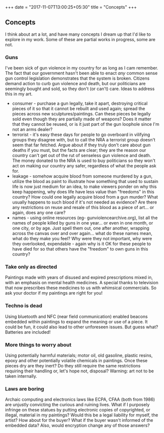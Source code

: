 +++
date = "2017-11-07T13:00:25+05:30"
title = "Concepts"
+++

## Concepts

I think about art a lot, and have many concepts I dream up that I'd like to explore in my work. Some of these are partial works in progress, some are not.

### Guns

I've been sick of gun violence in my country for as long as I cam remember. The fact that our government hasn't been able to enact *any* common sense gun control legislation demonstrates that the system is broken. Citizens demand action to curb gun violence and death, but our politicians are seemingly bought and sold, so they don't (or can't) care. Ideas to address this in my art.

* consumer - purchase a gun legally, take it apart, destroying critical pieces of it so that it cannot be rebuilt and used again; spread the pieces across new sculptures/paintings. Can these pieces be legally sold even though they are partially made of weapons? Does it matter that they cannot be reused, or is it just part of the gun loophole since I'm not an arms dealer?
* terrorist - it's easy these days for people to go overboard in vilifying groups they disagree with, but to call the NRA a terrorist group doesn't seem that far fetched. Argue about if they truly don't care about gun deaths if you must, but the facts are clear; they are the reason our country can't get out of the rut of senseless gun violence and death. The money donated to the NRA is used to buy politicians so they won't act on making our country any safer, regardless of what the people ask for.
* leakage - somehow acquire blood from someone murdered by a gun, utilize the blood as paint to illustrate how something that used to sustain life is now just medium for an idea, to make viewers ponder on why this keep happening, why does life have less value than "freedoms" in this country? How could one legally acquire blood from a gun murder? What usually happens to such blood if it's not needed as evidence? Are there any restrictions on reuse and resale of this blood as a piece of art... or again, does any one care?
* names - using online resources (eg- gunviolencearchive.org), list all the names of people killed by guns in one year... or even in one month, or one city, or by age. Just spell them out, one after another, wrapping across the canvas over and over again... what do these names mean, what do they make you feel? Why were they not important, why were they overlooked, expendable - again why is it OK for these people to have died for so that others have the "freedom" to own guns in this country?

### Take only as directed

Paintings made with years of disused and expired prescriptions mixed in, with an emphasis on mental health medicines. A special thanks to television that now prescribes these medicines to us with whimsical commercials. So ask your doctor if my paintings are right for you!

### Techno is dead

Using bluetooth and NFC (near field communication) enabled beacons embedded within paintings to expand the meaning or use of a piece. It could be fun, it could also lead to other unforeseen issues. But guess what? Batteries are included!

### More things to worry about

Using potentially harmful materials; motor oil, old gasoline, plastic resins, epoxy and other potentially volatile chemicals in paintings. Once these pieces dry are they inert? Do they still require the same restrictions requiring their handling or, let's hope not, disposal? Warning: art not to be taken internally.

### Laws are boring

Archaic computing and electronics laws like ECPA, CFAA (both from 1986) are unjustly convicting the curious and ruining lives. What if I purposely infringe on these statues by putting electronic copies of copyrighted, or illegal, material in my paintings? Would this be a legal liability for myself, the artist? How about for the buyer? What if the buyer wasn't informed of the embedded data? Also, would encryption change any of those answers?
